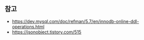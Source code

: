 

## 참고
- https://dev.mysql.com/doc/refman/5.7/en/innodb-online-ddl-operations.html
- https://jsonobject.tistory.com/515